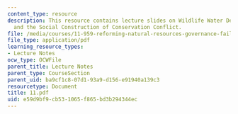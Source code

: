 ```yaml
---
content_type: resource
description: This resource contains lecture slides on Wildlife Water Developments
  and the Social Construction of Conservation Conflict.
file: /media/courses/11-959-reforming-natural-resources-governance-failings-of-scientific-rationalism-and-alternatives-for-building-common-ground-january-iap-2007/e59d9bf9cb531065f865bd3b294344ec_11.pdf
file_type: application/pdf
learning_resource_types:
- Lecture Notes
ocw_type: OCWFile
parent_title: Lecture Notes
parent_type: CourseSection
parent_uid: ba9cf1c8-07d1-93a9-d156-e91940a139c3
resourcetype: Document
title: 11.pdf
uid: e59d9bf9-cb53-1065-f865-bd3b294344ec
---
```

